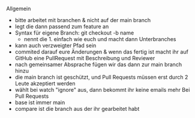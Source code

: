 Allgemein
- bitte arbeitet mit branchen & nicht auf der main branch
- legt die dann passend zum feature an
- Syntax für eigene Branch: git checkout -b name
    - nennt die 1. einfach wie euch und macht dann Unterbranches
- kann auch verzweigter Pfad sein
- commited darauf eure Änderungen & wenn das fertig ist macht ihr auf GitHub eine PullRequest mit Beschreibung und Reviewer
- nach gemeinsamer Absprache fügen wir das dann zur main branch hinzu
- die main branch ist geschützt, und Pull Requests müssen erst durch 2 Leute akzeptiert werden
- wählt bei watch "ignore" aus, dann bekommt ihr keine emails mehr
Bei Pull Requests
- base ist immer main
- compare ist die branch aus der ihr gearbeitet habt